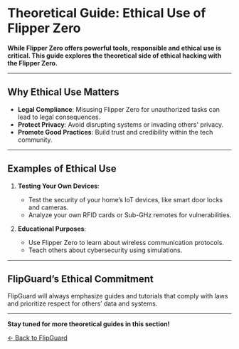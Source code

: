 # Theoretical Guide: Ethical Use of Flipper Zero

**While Flipper Zero offers powerful tools, responsible and ethical use is critical. This guide explores the theoretical side of ethical hacking with the Flipper Zero.**

---

## **Why Ethical Use Matters**
- **Legal Compliance**: Misusing Flipper Zero for unauthorized tasks can lead to legal consequences.
- **Protect Privacy**: Avoid disrupting systems or invading others' privacy.
- **Promote Good Practices**: Build trust and credibility within the tech community.

---

## **Examples of Ethical Use**
1. **Testing Your Own Devices**:
   - Test the security of your home’s IoT devices, like smart door locks and cameras.
   - Analyze your own RFID cards or Sub-GHz remotes for vulnerabilities.

2. **Educational Purposes**:
   - Use Flipper Zero to learn about wireless communication protocols.
   - Teach others about cybersecurity using simulations.

---

## **FlipGuard’s Ethical Commitment**
FlipGuard will always emphasize guides and tutorials that comply with laws and prioritize respect for others’ data and systems.

---

**Stay tuned for more theoretical guides in this section!**

[← Back to FlipGuard](./README.md)
